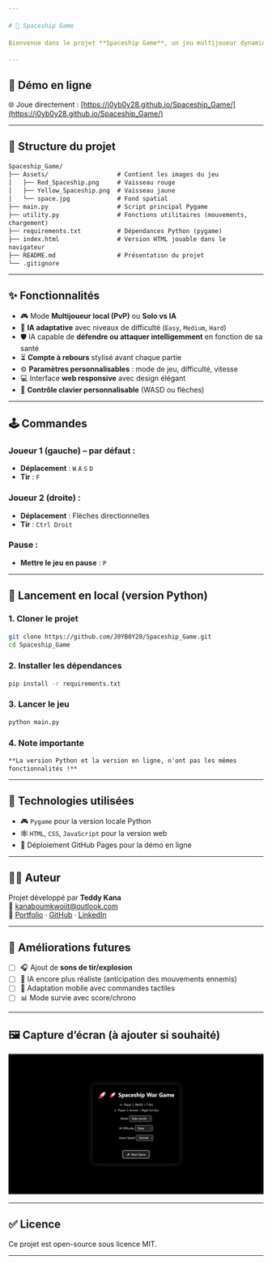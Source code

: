 ```yaml
---

# 🚀 Spaceship Game

Bienvenue dans le projet **Spaceship Game**, un jeu multijoueur dynamique et personnalisable développé avec **Python** et **Pygame**, maintenant aussi disponible en ligne en version **HTML/JavaScript** pour une expérience accessible depuis n’importe quel navigateur 🌐.

---
```


## 🔗 Démo en ligne

🌐 Joue directement : [https://j0yb0y28.github.io/Spaceship_Game/](https://j0yb0y28.github.io/Spaceship_Game/)

---

## 📁 Structure du projet

```
Spaceship_Game/
├── Assets/                   # Contient les images du jeu
│   ├── Red_Spaceship.png     # Vaisseau rouge
│   ├── Yellow_Spaceship.png  # Vaisseau jaune
│   └── space.jpg             # Fond spatial
├── main.py                   # Script principal Pygame
├── utility.py                # Fonctions utilitaires (mouvements, chargement)
├── requirements.txt          # Dépendances Python (pygame)
├── index.html                # Version HTML jouable dans le navigateur
├── README.md                 # Présentation du projet
└── .gitignore
```

---

## ✨ Fonctionnalités

- 🎮 Mode **Multijoueur local (PvP)** ou **Solo vs IA**
- 🧠 **IA adaptative** avec niveaux de difficulté (`Easy`, `Medium`, `Hard`)
- 🛡️ IA capable de **défendre ou attaquer intelligemment** en fonction de sa santé
- ⏳ **Compte à rebours** stylisé avant chaque partie
- ⚙️ **Paramètres personnalisables** : mode de jeu, difficulté, vitesse
- 💻 Interface **web responsive** avec design élégant
- 🔄 **Contrôle clavier personnalisable** (WASD ou flèches)

---

## 🕹️ Commandes

### Joueur 1 (gauche) – par défaut :
- **Déplacement** : `W` `A` `S` `D`
- **Tir** : `F`

### Joueur 2 (droite) :
- **Déplacement** : Flèches directionnelles
- **Tir** : `Ctrl Droit`

### Pause :
- **Mettre le jeu en pause** : `P`
---

## 🚀 Lancement en local (version Python)

### 1. Cloner le projet

```bash
git clone https://github.com/J0YB0Y28/Spaceship_Game.git
cd Spaceship_Game
```

### 2. Installer les dépendances

```bash
pip install -r requirements.txt
```

### 3. Lancer le jeu

```bash
python main.py
```

### 4. Note importante
```
**La version Python et la version en ligne, n'ont pas les mêmes fonctionnalités !**
```
---

## 🧠 Technologies utilisées

- 🎮 `Pygame` pour la version locale Python
- 🕸️ `HTML`, `CSS`, `JavaScript` pour la version web
- 🚀 Déploiement GitHub Pages pour la démo en ligne

---

## 🧑‍💻 Auteur

Projet développé par **Teddy Kana**  
📧 [kanaboumkwoiit@outlook.com](mailto:kanaboumkwoiit@outlook.com)  
🔗 [Portfolio](https://j0yb0y28.github.io/portfolio/) · [GitHub](https://github.com/J0YB0Y28) · [LinkedIn](https://www.linkedin.com/in/teddy-kana-6a26832b9/)

---

## 🧩 Améliorations futures

- [ ] 🎧 Ajout de **sons de tir/explosion**
- [ ] 🧠 IA encore plus réaliste (anticipation des mouvements ennemis)
- [ ] 📱 Adaptation mobile avec commandes tactiles
- [ ] 📊 Mode survie avec score/chrono

---

## 🖼️ Capture d’écran (à ajouter si souhaité)

<img src="Assets/demo-ui.png" width="600">

---

## ✅ Licence

Ce projet est open-source sous licence MIT.

---
